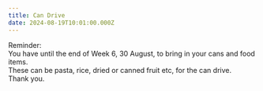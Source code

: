 ```yaml
---
title: Can Drive
date: 2024-08-19T10:01:00.000Z
---
```

Reminder:   
You have until the end of Week 6, 30 August, to bring in your cans and food items.  
These can be pasta, rice, dried or canned fruit etc, for the can drive.  
Thank you.
